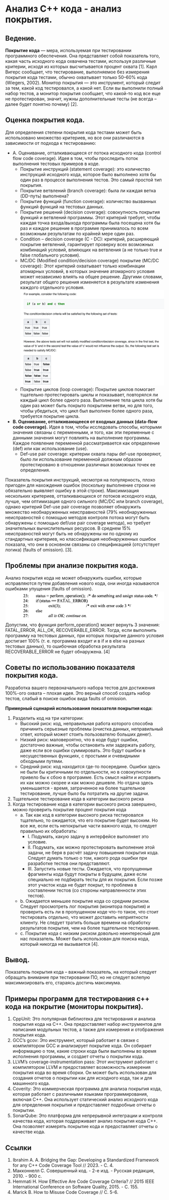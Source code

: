 # Анализ C++ кода - анализ покрытия.
## Ведение.
**Покрытие кода** — мера, используемая при тестировании программного обеспечения. Она представляет собой показатель того, какая часть исходного кода охвачена тестами, используя различные критерии, исходя из которых высчитывается процент охвата [1]. Карл Вигерс сообщает, что тестирование, выполняемое без измерения покрытия кода тестами, обычно охватывает только 50–60% кода (Wiegers, 2002). Монитор покрытия — это инструмент, который следит за тем, какой код тестировался, а какой нет. Если вы выполнили полный набор тестов, а монитор покрытия сообщает, что какой-то код все еще не протестирован, значит, нужны дополнительные тесты (не всегда – далее будет понятно почему) [2]. 
## Оценка покрытия кода.
Для определения степени покрытия кода тестами может быть использовано множество критериев, но все они различаются в зависимости от подхода к тестированию: 
* A.	Оценивание, отталкивающееся от потока исходного кода (control flow code coverage). Идея в том, чтобы проследить поток выполнения тестовых примеров в коде.
  + Покрытие инструкций (statement coverage): это количество инструкций исходного кода, которое было выполнено хотя бы один раз в процессе выполнения тестов. Это самый простой тип покрытия.
  + Покрытие ветвлений (branch coverage): была ли каждая ветка (DD-путь) выполнена?
  + Покрытие функций (function coverage): количество вызванных функций функций на тестовых данных.
  + Покрытие решений (decision coverage): совокупность покрытия функций и ветвлений программы. Этот критерий требует, чтобы каждая точка входа/выхода программы была посещена хотя бы раз и каждое решение в программе принималось по всем возможным результатам по крайней мере один раз.
  + Condition – decision coverage (C - DC): критерий, расширяющий покрытие ветвлений, гарантирует проверку всех возможных комбинаций условий, влияющих на ветвления (а не только true и false глобального условия).
  + MC/DC (Modified condition/decision coverage) покрытие (MC/DC coverage): Этот критерий охватывает только комбинации атомарных условий, в которых значение атомарного условия может независимо влиять на общее решение. Другими словами, результат общего решения изменяется в результате изменения каждого отдельного условия.
    ![all text](https://github.com/rofeleo/misis2023f-22-02-anashkin-i-a/blob/main/docs/pic2.png)
  + Покрытие циклов (loop coverage): Покрытие циклов помогает тщательно протестировать циклы и показывает, повторялся ли каждый цикл более одного раза. Выполнение тела цикла хотя бы один раз может быть покрыто покрытием ветви, но для того, чтобы убедиться, что цикл был выполнен более одного раза, требуется покрытие цикла.
* **B. Оценивание, отталкивающееся от входных данных (data-flow code coverage).** Идея в том, чтобы исследовать способы, которыми значения связаны с переменными, и того, как эти переменные с данными значения могут повлиять на выполнение программы. Каждое появление переменной рассматривается как определение (def) или как использование (use).
  +	Def-use pair coverage: критерии охвата пары def-use проверяют, было ли использование переменной должным образом протестировано в отношении различных возможных точек ее определения.

Показатель покрытия инструкций, несмотря на популярность, плохо пригоден для нахождения ошибок (поскольку выполнение строки не обязательно выявляет ошибку в этой строке). Максимизация нескольких критериев, отталкивающихся от потоков исходного кода, лучше, чем оптимизация одного сильного (MC/DC или branch coverage), однако критерий Def-use pair coverage позволяет обнаружить множество необнаруженных неисправностей (79% необнаруженных неисправностей с помощью методов контроля потока могут быть обнаружены с помощью def/use pair coverage метода), но требует значительных вычислительных ресурсов. В среднем 15% неисправностей могут быть не обнаружены ни по одному из стандартных критериев, но классификация необнаруженных ошибок показала, что они в основном связаны со спецификацией (отсутствует логика) (faults of omission). [3]. 

## Проблемы при анализе покрытия кода.
Анализ покрытия кода не может обнаружить ошибки, которые исправляются путем добавления нового кода, они иногда называются ошибками упущения (faults of omission). 
![all text](https://github.com/rofeleo/misis2023f-22-02-anashkin-i-a/blob/main/docs/pic1.png)
Допустим, что функция perform_operation() может вернуть 3 значения: FATAL_ERROR, ALL_OK, RECOVERABLE_ERROR. Тогда, если выполнить программу на тестовых данных, при которых покрытие данного условия достигает 100% (т. е. программа входит и в if и в else на разных тестовых данных), то ошибочная обработка результата RECOVERABLE_ERROR не будет обнаружена. [4]

## Советы по использованию показателя покрытия кода.
Разработка вашего первоначального набора тестов для достижения 100%-ого охвата – плохая идея. Это верный способ создать набор тестов, слабый в поиске ошибок вида faults of omission.

**Примерный сценарий использования показателя покрытия кода:**
1.	Разделить код на три категории:
    -	Высокий риск: код, неправильная работа которого способна причинить серьезные проблемы (очистка данных, неправильный ответ, который может стоить пользователю больших денег).
    -	Низкий риск: маловероятно, что в коде будут ошибки, достаточно важные, чтобы остановить или задержать работу, даже если все ошибки суммировать. Это будут ошибки в несущественных функциях, с простыми и очевидными обходными путями.
    -	Средний риск: код находится где-то посередине. Ошибки здесь не были бы критичными по отдельности, но в совокупности привело бы к сбою в программе. Есть смысл найти и исправить их как можно скорее и как можно дешевле. Но отдача здесь уменьшается - время, затраченное на более тщательное тестирование, лучше было бы потратить на другие задачи.
2.	Тщательное тестирование кода в категории высокого риска
3.	Когда тестирование кода в категории высокого риска завершено, можно проверить покрытие процент покрытия кода
    + a. Так как код в категории высокого риска тестировался тщательно, то ожидается, что его покрытие будет высоким. Но все же, если есть непокрытые части важного кода, то следует правильно их обработать:
       - I.	Подумать, какую задачу в интерфейсе выполняет это условие.
       - II.	Подумать, как можно протестировать выполнение этой задачи, не беря в расчёт задачу повышения покрытия кода. Следует думать только о том, какого рода ошибки при разработке тестов они представляют.
       - III.	Запустить новые тесты. Ожидается, что пропущенные фрагменты кода будут покрыты в будущем, даже если специально не подбирать тесты для их покрытия. Если позже этот участок кода не будет покрыт, то проблема в составлении тестов (со стороны направленности этих тестов).
    + b. Ожидается меньшее покрытие кода со средним риском. Следует просмотреть лог покрытия (монитора покрытия) и проверить есть ли в пропущенном коде что-то такое, что стоит тестировать отдельно, что может доставить неприятности клиенту. Не следует тратить больше времени на обработку результатов покрытия, чем на более тщательное тестирование.
    + c.	Покрытие кода с низким риском довольно неинтересный для нас показатель. Может быть использован для поиска кода, который никогда не вызывается [4].

## Вывод.
Показатель покрытия кода – важный показатель, на который следует обращать внимание при тестировании ПО, но не следует вслепую максимизировать его, стараясь достичь максимума.

## Примеры программ для тестирования c++ кода на покрытие (мониторы покрытия).
1.	CppUnit: Это популярная библиотека для тестирования и анализа покрытия кода на C++. Она предоставляет набор инструментов для написания модульных тестов, а также для измерения и отображения покрытия кода.
2.	GCC’s gcov: Это инструмент, который работает в связке с компилятором GCC и анализирует покрытие кода. Он собирает информацию о том, какие строки кода были выполнены во время исполнения программы, и создает отчеты о покрытии кода.
3.	LLVM’s coverage-instrumentation pass: Этот инструмент работает с компилятором LLVM и предоставляет возможность измерения покрытия кода во время сборки. Он может быть использован для создания отчетов о покрытии как для исходного кода, так и для машинного кода.
4.	Coverity: Это коммерческая программа для анализа покрытия кода, которая работает с различными языками программирования, включая C++. Она использует статический анализ исходного кода для определения покрытия и предоставляет подробные отчеты о покрытии.
5.	SonarQube: Это платформа для непрерывной интеграции и контроля качества кода, которая поддерживает анализ покрытия кода C++. Она позволяет измерять покрытие кода и предоставляет отчеты о качестве кода.
## Ссылки
1.	Ibrahim A. A. Bridging the Gap: Developing a Standardized Framework for any C++ Code Coverage Tool // 2023. - С. 4.
2.	Макконнелл С. Совершенный код. - 2-е изд. - Русская редакция, 2010. - 900 с.
3.	Hemmati H. How Effective Are Code Coverage Criteria? // 2015 IEEE International Conference on Software Quality, 2015. - С. 155.
4.	Marick B. How to Misuse Code Coverage // С. 5-6.

